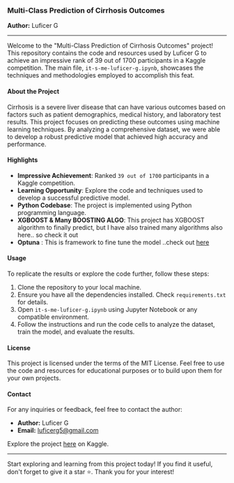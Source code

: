### Multi-Class Prediction of Cirrhosis Outcomes

**Author:** Luficer G

---

Welcome to the "Multi-Class Prediction of Cirrhosis Outcomes" project! This repository contains the code and resources used by Luficer G to achieve an impressive rank of 39 out of 1700 participants in a Kaggle competition. The main file, `it-s-me-luficer-g.ipynb`, showcases the techniques and methodologies employed to accomplish this feat.

#### About the Project

Cirrhosis is a severe liver disease that can have various outcomes based on factors such as patient demographics, medical history, and laboratory test results. This project focuses on predicting these outcomes using machine learning techniques. By analyzing a comprehensive dataset, we were able to develop a robust predictive model that achieved high accuracy and performance.

#### Highlights

- **Impressive Achievement**: Ranked `39 out of 1700` participants in a Kaggle competition.
- **Learning Opportunity**: Explore the code and techniques used to develop a successful predictive model.
- **Python Codebase**: The project is implemented using Python programming language.
- **XGBOOST & Many BOOSTING ALGO**: This project has XGBOOST algorithm to finally predict, but I have also trained many algorithms also here.. so check it out
- **Optuna** : This is framework to fine tune the model ..check out [here](https://optuna.readthedocs.io/en/stable/tutorial/index.html)

#### Usage

To replicate the results or explore the code further, follow these steps:

1. Clone the repository to your local machine.
2. Ensure you have all the dependencies installed. Check `requirements.txt` for details.
3. Open `it-s-me-luficer-g.ipynb` using Jupyter Notebook or any compatible environment.
4. Follow the instructions and run the code cells to analyze the dataset, train the model, and evaluate the results.

#### License

This project is licensed under the terms of the MIT License. Feel free to use the code and resources for educational purposes or to build upon them for your own projects.

#### Contact

For any inquiries or feedback, feel free to contact the author:

- **Author:** Luficer G
- **Email:** luficerg5@gmail.com

Explore the project [here](https://www.kaggle.com/code/luficergfree/it-s-me-luficer-g) on Kaggle.

---
  
Start exploring and learning from this project today! If you find it useful, don't forget to give it a star ⭐️. Thank you for your interest!

